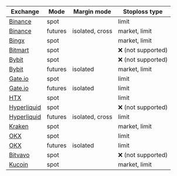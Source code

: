 
| Exchange | Mode | Margin mode | Stoploss type | 
|---------|---------|------|------------------|
| [Binance](exchanges.md#binance) | spot | | limit |
| [Binance](exchanges.md#binance) | futures | isolated, cross | market, limit |
| [Bingx](exchanges.md#bingx) | spot | | market, limit |
| [Bitmart](exchanges.md#bitmart) | spot | | ❌ (not supported) |
| [Bybit](exchanges.md#bybit) | spot | | ❌ (not supported) |
| [Bybit](exchanges.md#bybit) | futures | isolated | market, limit |
| [Gate.io](exchanges.md#gateio) | spot | | limit |
| [Gate.io](exchanges.md#gateio) | futures | isolated | limit |
| [HTX](exchanges.md#htx) | spot | | limit |
| [Hyperliquid](exchanges.md#hyperliquid) | spot | | ❌ (not supported) |
| [Hyperliquid](exchanges.md#hyperliquid) | futures | isolated, cross | limit |
| [Kraken](exchanges.md#kraken) | spot | | market, limit |
| [OKX](exchanges.md#okx) | spot | | limit |
| [OKX](exchanges.md#okx) | futures | isolated | limit |
| [Bitvavo](exchanges.md#bitvavo) | spot | | ❌ (not supported) |
| [Kucoin](exchanges.md#kucoin) | spot | | market, limit |

